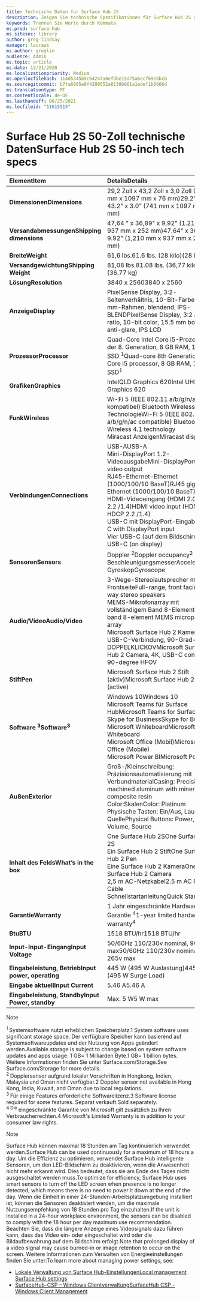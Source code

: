 ```yaml
---
title: Technische Daten für Surface Hub 2S
description: Zeigen Sie technische Spezifikationen für Surface Hub 2S an, einschließlich Stift-, Kamera- und optionaler Spezifikationen für den mobilen Akku.
keywords: Trennen Sie Werte durch Kommata
ms.prod: surface-hub
ms.sitesec: library
author: greg-lindsay
manager: laurawi
ms.author: greglin
audience: Admin
ms.topic: article
ms.date: 12/21/2020
ms.localizationpriority: Medium
ms.openlocfilehash: 114d5345b9c64247a6efdbe15d75abecf69ebbcb
ms.sourcegitcommit: b7fa6865e8f4209552a8130b861a1edef1b6666d
ms.translationtype: MT
ms.contentlocale: de-DE
ms.lasthandoff: 06/25/2021
ms.locfileid: "11615515"
---
```

# <a name="surface-hub-2s-50-inch-tech-specs"></a><span data-ttu-id="d45d9-104">Surface Hub 2S 50-Zoll technische Daten</span><span class="sxs-lookup"><span data-stu-id="d45d9-104">Surface Hub 2S 50-inch tech specs</span></span>

| <span data-ttu-id="d45d9-105">Element</span><span class="sxs-lookup"><span data-stu-id="d45d9-105">Item</span></span> | <span data-ttu-id="d45d9-106">Details</span><span class="sxs-lookup"><span data-stu-id="d45d9-106">Details</span></span> |
|:------ |:--------- |
|**<span data-ttu-id="d45d9-107">Dimensionen</span><span class="sxs-lookup"><span data-stu-id="d45d9-107">Dimensions</span></span>**| <span data-ttu-id="d45d9-108">29,2 Zoll x 43,2 Zoll x 3,0 Zoll (741 mm x 1097 mm x 76 mm)</span><span class="sxs-lookup"><span data-stu-id="d45d9-108">29.2" x 43.2" x 3.0” (741 mm x 1097 mm x 76 mm)</span></span> |
|**<span data-ttu-id="d45d9-109">Versandabmessungen</span><span class="sxs-lookup"><span data-stu-id="d45d9-109">Shipping dimensions</span></span>**| <span data-ttu-id="d45d9-110">47,64 " x 36,89" x 9,92" (1.210 mm x 937 mm x 252 mm)</span><span class="sxs-lookup"><span data-stu-id="d45d9-110">47.64" x 36.89" x 9.92" (1,210 mm x 937 mm x 252 mm)</span></span>|
|**<span data-ttu-id="d45d9-111">Breite</span><span class="sxs-lookup"><span data-stu-id="d45d9-111">Weight</span></span>**| <span data-ttu-id="d45d9-112">61,6 lbs.</span><span class="sxs-lookup"><span data-stu-id="d45d9-112">61.6 lbs.</span></span> <span data-ttu-id="d45d9-113">(28 kilo)</span><span class="sxs-lookup"><span data-stu-id="d45d9-113">(28 kg)</span></span> |
|**<span data-ttu-id="d45d9-114">Versandgewichtung</span><span class="sxs-lookup"><span data-stu-id="d45d9-114">Shipping Weight</span></span>**| <span data-ttu-id="d45d9-115">81,08 lbs.</span><span class="sxs-lookup"><span data-stu-id="d45d9-115">81.08 lbs.</span></span> <span data-ttu-id="d45d9-116">(36,77 kilo)</span><span class="sxs-lookup"><span data-stu-id="d45d9-116">(36.77 kg)</span></span> |
|**<span data-ttu-id="d45d9-117">Lösung</span><span class="sxs-lookup"><span data-stu-id="d45d9-117">Resolution</span></span>**| <span data-ttu-id="d45d9-118">3840 x 2560</span><span class="sxs-lookup"><span data-stu-id="d45d9-118">3840 x 2560</span></span> |
|**<span data-ttu-id="d45d9-119">Anzeige</span><span class="sxs-lookup"><span data-stu-id="d45d9-119">Display</span></span>**| <span data-ttu-id="d45d9-120">PixelSense Display, 3:2-Seitenverhältnis, 10-Bit-Farbe, 15,5-mm-Rahmen, blendend, IPS-BLEND</span><span class="sxs-lookup"><span data-stu-id="d45d9-120">PixelSense Display, 3:2 aspect ratio, 10-bit color, 15.5 mm border, anti-glare, IPS LCD</span></span> |
|**<span data-ttu-id="d45d9-121">Prozessor</span><span class="sxs-lookup"><span data-stu-id="d45d9-121">Processor</span></span>**| <span data-ttu-id="d45d9-122">Quad-Core Intel Core i5-Prozessor der 8. Generation, 8 GB RAM, 128 GB SSD <sup> 1</span><span class="sxs-lookup"><span data-stu-id="d45d9-122">Quad-core 8th Generation Intel Core i5 processor, 8 GB RAM, 128 GB SSD<sup>1</span></span></sup> |
|**<span data-ttu-id="d45d9-123">Grafiken</span><span class="sxs-lookup"><span data-stu-id="d45d9-123">Graphics</span></span>**| <span data-ttu-id="d45d9-124">IntelQLD Graphics 620</span><span class="sxs-lookup"><span data-stu-id="d45d9-124">Intel UHD Graphics 620</span></span> |
|**<span data-ttu-id="d45d9-125">Funk</span><span class="sxs-lookup"><span data-stu-id="d45d9-125">Wireless</span></span>**| <span data-ttu-id="d45d9-126">Wi-Fi 5 (IEEE 802.11 a/b/g/n/ac kompatibel) Bluetooth Wireless 4.1-Technologie</span><span class="sxs-lookup"><span data-stu-id="d45d9-126">Wi-Fi 5 (IEEE 802.11 a/b/g/n/ac compatible) Bluetooth Wireless 4.1 technology</span></span> <br> <span data-ttu-id="d45d9-127">Miracast Anzeigen</span><span class="sxs-lookup"><span data-stu-id="d45d9-127">Miracast display</span></span> |
|**<span data-ttu-id="d45d9-128">Verbindungen</span><span class="sxs-lookup"><span data-stu-id="d45d9-128">Connections</span></span>**| <span data-ttu-id="d45d9-129">USB-A</span><span class="sxs-lookup"><span data-stu-id="d45d9-129">USB-A</span></span> <br> <span data-ttu-id="d45d9-130">Mini-DisplayPort 1.2-Videoausgabe</span><span class="sxs-lookup"><span data-stu-id="d45d9-130">Mini-DisplayPort 1.2 video output</span></span> <br> <span data-ttu-id="d45d9-131">RJ45-Ethernet-Ethernet (1000/100/10 BaseT)</span><span class="sxs-lookup"><span data-stu-id="d45d9-131">RJ45 gigabit Ethernet (1000/100/10 BaseT)</span></span> <br> <span data-ttu-id="d45d9-132">HDMI-Videoeingang (HDMI 2.0, HDCP 2.2 /1.4)</span><span class="sxs-lookup"><span data-stu-id="d45d9-132">HDMI video input (HDMI 2.0, HDCP 2.2 /1.4)</span></span> <br> <span data-ttu-id="d45d9-133">USB-C mit DisplayPort-Eingabe</span><span class="sxs-lookup"><span data-stu-id="d45d9-133">USB-C with DisplayPort input</span></span> <br> <span data-ttu-id="d45d9-134">Vier USB-C (auf dem Bildschirm)</span><span class="sxs-lookup"><span data-stu-id="d45d9-134">Four USB-C (on display)</span></span> |
|**<span data-ttu-id="d45d9-135">Sensoren</span><span class="sxs-lookup"><span data-stu-id="d45d9-135">Sensors</span></span>**| <span data-ttu-id="d45d9-136">Doppler <sup> 2</span><span class="sxs-lookup"><span data-stu-id="d45d9-136">Doppler occupancy<sup>2</span></span></sup> <br> <span data-ttu-id="d45d9-137">Beschleunigungsmesser</span><span class="sxs-lookup"><span data-stu-id="d45d9-137">Accelerometer</span></span> <br> <span data-ttu-id="d45d9-138">Gyroskop</span><span class="sxs-lookup"><span data-stu-id="d45d9-138">Gyroscope</span></span> |
|**<span data-ttu-id="d45d9-139">Audio/Video</span><span class="sxs-lookup"><span data-stu-id="d45d9-139">Audio/Video</span></span>**| <span data-ttu-id="d45d9-140">3-Wege-Stereolautsprecher mit voller Frontseite</span><span class="sxs-lookup"><span data-stu-id="d45d9-140">Full-range, front facing 3-way stereo speakers</span></span> <br> <span data-ttu-id="d45d9-141">MEMS-Mikrofonarray mit vollständigem Band 8-Element</span><span class="sxs-lookup"><span data-stu-id="d45d9-141">Full band 8-element MEMS microphone array</span></span> <br> <span data-ttu-id="d45d9-142">Microsoft Surface Hub 2 Kamera, 4K, USB-C-Verbindung, 90-Grad-DOPPELKLICKOV</span><span class="sxs-lookup"><span data-stu-id="d45d9-142">Microsoft Surface Hub 2 Camera, 4K, USB-C connection, 90-degree HFOV</span></span> |
|**<span data-ttu-id="d45d9-143">Stift</span><span class="sxs-lookup"><span data-stu-id="d45d9-143">Pen</span></span>**| <span data-ttu-id="d45d9-144">Microsoft Surface Hub 2 Stift (aktiv)</span><span class="sxs-lookup"><span data-stu-id="d45d9-144">Microsoft Surface Hub 2 Pen (active)</span></span> |
|**<span data-ttu-id="d45d9-145">Software <sup> 3</span><span class="sxs-lookup"><span data-stu-id="d45d9-145">Software<sup>3</span></span></sup>**| <span data-ttu-id="d45d9-146">Windows 10</span><span class="sxs-lookup"><span data-stu-id="d45d9-146">Windows 10</span></span> <br> <span data-ttu-id="d45d9-147">Microsoft Teams für Surface Hub</span><span class="sxs-lookup"><span data-stu-id="d45d9-147">Microsoft Teams for Surface Hub</span></span> <br> <span data-ttu-id="d45d9-148">Skype for Business</span><span class="sxs-lookup"><span data-stu-id="d45d9-148">Skype for Business</span></span> <br> <span data-ttu-id="d45d9-149">Microsoft Whiteboard</span><span class="sxs-lookup"><span data-stu-id="d45d9-149">Microsoft Whiteboard</span></span> <br> <span data-ttu-id="d45d9-150">Microsoft Office (Mobil)</span><span class="sxs-lookup"><span data-stu-id="d45d9-150">Microsoft Office (Mobile)</span></span> <br> <span data-ttu-id="d45d9-151">Microsoft Power BI</span><span class="sxs-lookup"><span data-stu-id="d45d9-151">Microsoft Power BI</span></span> |
|**<span data-ttu-id="d45d9-152">Außen</span><span class="sxs-lookup"><span data-stu-id="d45d9-152">Exterior</span></span>**| <span data-ttu-id="d45d9-153">Groß-/Kleinschreibung: Präzisionsautomatisierung mit Verbundmaterial</span><span class="sxs-lookup"><span data-stu-id="d45d9-153">Casing: Precision machined aluminum with mineral-composite resin</span></span> <br> <span data-ttu-id="d45d9-154">Color:Skalen</span><span class="sxs-lookup"><span data-stu-id="d45d9-154">Color: Platinum</span></span> <br> <span data-ttu-id="d45d9-155">Physische Tasten: Ein/Aus, Lautstärke, Quelle</span><span class="sxs-lookup"><span data-stu-id="d45d9-155">Physical Buttons: Power, Volume, Source</span></span> |
|**<span data-ttu-id="d45d9-156">Inhalt des Felds</span><span class="sxs-lookup"><span data-stu-id="d45d9-156">What’s in the box</span></span>**| <span data-ttu-id="d45d9-157">One Surface Hub 2S</span><span class="sxs-lookup"><span data-stu-id="d45d9-157">One Surface Hub 2S</span></span> <br> <span data-ttu-id="d45d9-158">Ein Surface Hub 2 Stift</span><span class="sxs-lookup"><span data-stu-id="d45d9-158">One Surface Hub 2 Pen</span></span>  <br> <span data-ttu-id="d45d9-159">Eine Surface Hub 2 Kamera</span><span class="sxs-lookup"><span data-stu-id="d45d9-159">One Surface Hub 2 Camera</span></span> <br> <span data-ttu-id="d45d9-160">2,5 m AC-Netzkabel</span><span class="sxs-lookup"><span data-stu-id="d45d9-160">2.5 m AC Power Cable</span></span> <br> <span data-ttu-id="d45d9-161">Schnellstartanleitung</span><span class="sxs-lookup"><span data-stu-id="d45d9-161">Quick Start Guide</span></span> |
|**<span data-ttu-id="d45d9-162">Garantie</span><span class="sxs-lookup"><span data-stu-id="d45d9-162">Warranty</span></span>**| <span data-ttu-id="d45d9-163">1 Jahr eingeschränkte Hardware-Garantie <sup> 4</span><span class="sxs-lookup"><span data-stu-id="d45d9-163">1-year limited hardware warranty<sup>4</span></span></sup> |
|**<span data-ttu-id="d45d9-164">Btu</span><span class="sxs-lookup"><span data-stu-id="d45d9-164">BTU</span></span>**| <span data-ttu-id="d45d9-165">1518 BTU/hr</span><span class="sxs-lookup"><span data-stu-id="d45d9-165">1518 BTU/hr</span></span> |
|**<span data-ttu-id="d45d9-166">Input-Input-Eingang</span><span class="sxs-lookup"><span data-stu-id="d45d9-166">Input Voltage</span></span>**| <span data-ttu-id="d45d9-167">50/60Hz 110/230v nominal, 90-265v max</span><span class="sxs-lookup"><span data-stu-id="d45d9-167">50/60Hz 110/230v nominal, 90-265v max</span></span> |
|**<span data-ttu-id="d45d9-168">Eingabeleistung, Betrieb</span><span class="sxs-lookup"><span data-stu-id="d45d9-168">Input power, operating</span></span>**| <span data-ttu-id="d45d9-169">445 W (495 W Auslastung)</span><span class="sxs-lookup"><span data-stu-id="d45d9-169">445 W (495 W Surge Load)</span></span> |
|**<span data-ttu-id="d45d9-170">Eingabe aktuell</span><span class="sxs-lookup"><span data-stu-id="d45d9-170">Input Current</span></span>**| <span data-ttu-id="d45d9-171">5.46 A</span><span class="sxs-lookup"><span data-stu-id="d45d9-171">5.46 A</span></span> |
|**<span data-ttu-id="d45d9-172">Eingabeleistung, Standby</span><span class="sxs-lookup"><span data-stu-id="d45d9-172">Input Power, standby</span></span>**| <span data-ttu-id="d45d9-173">Max. 5 W</span><span class="sxs-lookup"><span data-stu-id="d45d9-173">5 W max</span></span>  |

> [!NOTE]
> <sup><span data-ttu-id="d45d9-174">1 </sup> Systemsoftware nutzt erheblichen Speicherplatz.</span><span class="sxs-lookup"><span data-stu-id="d45d9-174">1</sup> System software uses significant storage space.</span></span> <span data-ttu-id="d45d9-175">Der verfügbare Speicher kann basierend auf Systemsoftwareupdates und der Nutzung von Apps geändert werden.</span><span class="sxs-lookup"><span data-stu-id="d45d9-175">Available storage is subject to change based on system software updates and apps usage.</span></span> <span data-ttu-id="d45d9-176">1 GB= 1 Milliarden Byte.</span><span class="sxs-lookup"><span data-stu-id="d45d9-176">1 GB= 1 billion bytes.</span></span> <span data-ttu-id="d45d9-177">Weitere Informationen finden Sie unter Surface.com/Storage.</span><span class="sxs-lookup"><span data-stu-id="d45d9-177">See Surface.com/Storage for more details.</span></span> <br> <sup><span data-ttu-id="d45d9-178">2 </sup> Dopplersensor aufgrund lokaler Vorschriften in Hongkong, Indien, Malaysia und Oman nicht verfügbar.</span><span class="sxs-lookup"><span data-stu-id="d45d9-178">2</sup> Doppler sensor not available in Hong Kong, India, Kuwait, and Oman  due to local regulations.</span></span>
<br> <sup><span data-ttu-id="d45d9-179">3 </sup> Für einige Features erforderliche Softwarelizenz.</span><span class="sxs-lookup"><span data-stu-id="d45d9-179">3</sup> Software license required for some features.</span></span> <span data-ttu-id="d45d9-180">Separat verkauft.</span><span class="sxs-lookup"><span data-stu-id="d45d9-180">Sold separately.</span></span><br> <sup><span data-ttu-id="d45d9-181">4 Die </sup> eingeschränkte Garantie von Microsoft gilt zusätzlich zu Ihren Verbraucherrechten.</span><span class="sxs-lookup"><span data-stu-id="d45d9-181">4</sup> Microsoft's Limited Warranty is in addition to your consumer law rights.</span></span> 

> [!NOTE]
> <span data-ttu-id="d45d9-182">Surface Hub können maximal 18 Stunden am Tag kontinuierlich verwendet werden.</span><span class="sxs-lookup"><span data-stu-id="d45d9-182">Surface Hub can be used continuously for a maximum of 18 hours a day.</span></span> <span data-ttu-id="d45d9-183">Um die Effizienz zu optimieren, verwendet Surface Hub intelligente Sensoren, um den LED-Bildschirm zu deaktivieren, wenn die Anwesenheit nicht mehr erkannt wird. Dies bedeutet, dass sie am Ende des Tages nicht ausgeschaltet werden muss.</span><span class="sxs-lookup"><span data-stu-id="d45d9-183">To optimize for efficiency, Surface Hub uses smart sensors to turn off the LED screen when presence is no longer detected, which means there is no need to power it down at the end of the day.</span></span> <span data-ttu-id="d45d9-184">Wenn die Einheit in einer 24-Stunden-Arbeitsplatzumgebung installiert ist, können die Sensoren deaktiviert werden, um die maximale Nutzungsempfehlung von 18 Stunden pro Tag einzuhalten.</span><span class="sxs-lookup"><span data-stu-id="d45d9-184">If the unit is installed in a 24-hour workplace environment, the sensors can be disabled to comply with the 18 hour per day maximum use recommendation.</span></span> <span data-ttu-id="d45d9-185">Beachten Sie, dass die längere Anzeige eines Videosignals dazu führen kann, dass das Video ein- oder eingeschaltet wird oder die Bildaufbewahrung auf dem Bildschirm erfolgt.</span><span class="sxs-lookup"><span data-stu-id="d45d9-185">Note that prolonged display of a video signal may cause burned-in or image retention to occur on the screen.</span></span> <span data-ttu-id="d45d9-186">Weitere Informationen zum Verwalten von Energieeinstellungen finden Sie unter:</span><span class="sxs-lookup"><span data-stu-id="d45d9-186">To learn more about managing power settings, see:</span></span>
>
> - [<span data-ttu-id="d45d9-187">Lokale Verwaltung von Surface Hub-Einstellungen</span><span class="sxs-lookup"><span data-stu-id="d45d9-187">Local management Surface Hub settings</span></span>](local-management-surface-hub-settings.md)
> - [<span data-ttu-id="d45d9-188">SurfaceHub-CSP – Windows Clientverwaltung</span><span class="sxs-lookup"><span data-stu-id="d45d9-188">SurfaceHub CSP - Windows Client Management</span></span>](/windows/client-management/mdm/surfacehub-csp)
